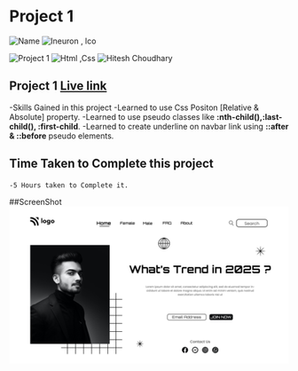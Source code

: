 # Project 1

![Name](https://img.shields.io/badge/-Ankit%20Shukla-blue)
![Ineuron , lco](https://img.shields.io/badge/Ineuron-%20lco-green)

![Project 1](https://img.shields.io/badge/-Project%20--1-red)
![Html ,Css](https://img.shields.io/badge/html-%20Css-yellowgreen)
![Hitesh Choudhary](https://img.shields.io/badge/Hitesh-Choudhary-lightgrey)

## Project 1 [Live link]()

-Skills Gained in this project 
    -Learned to use Css Positon [Relative & Absolute] property.
    -Learned to use pseudo classes like **:nth-child(),:last-child(), :first-child**.
    -Learned to create underline on navbar link using **::after & ::before** pseudo elements.

## Time Taken to Complete this project
    -5 Hours taken to Complete it.

##ScreenShot
![Desktop](./ScreenShot/1.png)
